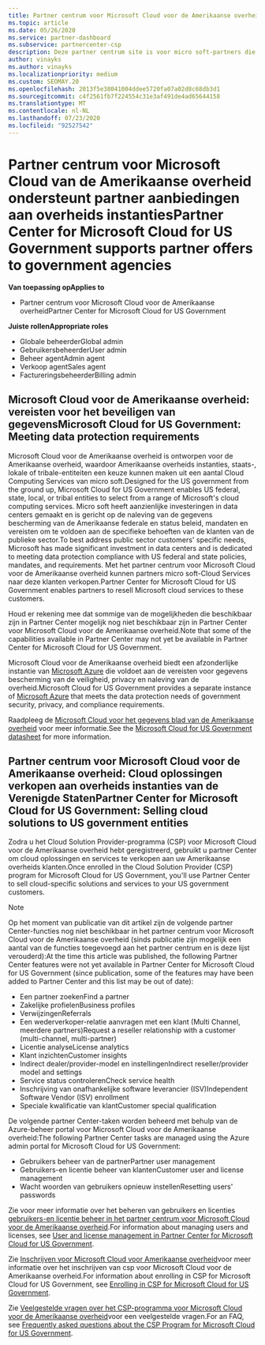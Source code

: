 ```yaml
---
title: Partner centrum voor Microsoft Cloud voor de Amerikaanse overheid
ms.topic: article
ms.date: 05/26/2020
ms.service: partner-dashboard
ms.subservice: partnercenter-csp
description: Deze partner centrum site is voor micro soft-partners die micro soft-cloud oplossingen aanbieden aan klanten die met overheids instanties samen werken in de Verenigde Staten.
author: vinayks
ms.author: vinayks
ms.localizationpriority: medium
ms.custom: SEOMAY.20
ms.openlocfilehash: 2013f5e38041004ddee5720fa07a02d8c68db3d1
ms.sourcegitcommit: c4f2561fb7f224554c31e3af491de4ad65644158
ms.translationtype: MT
ms.contentlocale: nl-NL
ms.lasthandoff: 07/23/2020
ms.locfileid: "92527542"
---
```

# <a name="partner-center-for-microsoft-cloud-for-us-government-supports-partner-offers-to-government-agencies"></a><span data-ttu-id="7cdfc-103">Partner centrum voor Microsoft Cloud van de Amerikaanse overheid ondersteunt partner aanbiedingen aan overheids instanties</span><span class="sxs-lookup"><span data-stu-id="7cdfc-103">Partner Center for Microsoft Cloud for US Government supports partner offers to government agencies</span></span>

<span data-ttu-id="7cdfc-104">**Van toepassing op**</span><span class="sxs-lookup"><span data-stu-id="7cdfc-104">**Applies to**</span></span>

- <span data-ttu-id="7cdfc-105">Partner centrum voor Microsoft Cloud voor de Amerikaanse overheid</span><span class="sxs-lookup"><span data-stu-id="7cdfc-105">Partner Center for Microsoft Cloud for US Government</span></span>

<span data-ttu-id="7cdfc-106">**Juiste rollen**</span><span class="sxs-lookup"><span data-stu-id="7cdfc-106">**Appropriate roles**</span></span>

- <span data-ttu-id="7cdfc-107">Globale beheerder</span><span class="sxs-lookup"><span data-stu-id="7cdfc-107">Global admin</span></span>
- <span data-ttu-id="7cdfc-108">Gebruikersbeheerder</span><span class="sxs-lookup"><span data-stu-id="7cdfc-108">User admin</span></span>
- <span data-ttu-id="7cdfc-109">Beheer agent</span><span class="sxs-lookup"><span data-stu-id="7cdfc-109">Admin agent</span></span>
- <span data-ttu-id="7cdfc-110">Verkoop agent</span><span class="sxs-lookup"><span data-stu-id="7cdfc-110">Sales agent</span></span>
- <span data-ttu-id="7cdfc-111">Factureringsbeheerder</span><span class="sxs-lookup"><span data-stu-id="7cdfc-111">Billing admin</span></span>

## <a name="microsoft-cloud-for-us-government-meeting-data-protection-requirements"></a><span data-ttu-id="7cdfc-112">Microsoft Cloud voor de Amerikaanse overheid: vereisten voor het beveiligen van gegevens</span><span class="sxs-lookup"><span data-stu-id="7cdfc-112">Microsoft Cloud for US Government: Meeting data protection requirements</span></span>

<span data-ttu-id="7cdfc-113">Microsoft Cloud voor de Amerikaanse overheid is ontworpen voor de Amerikaanse overheid, waardoor Amerikaanse overheids instanties, staats-, lokale of tribale-entiteiten een keuze kunnen maken uit een aantal Cloud Computing Services van micro soft.</span><span class="sxs-lookup"><span data-stu-id="7cdfc-113">Designed for the US government from the ground up, Microsoft Cloud for US Government enables US federal, state, local, or tribal entities to select from a range of Microsoft's cloud computing services.</span></span> <span data-ttu-id="7cdfc-114">Micro soft heeft aanzienlijke investeringen in data centers gemaakt en is gericht op de naleving van de gegevens bescherming van de Amerikaanse federale en status beleid, mandaten en vereisten om te voldoen aan de specifieke behoeften van de klanten van de publieke sector.</span><span class="sxs-lookup"><span data-stu-id="7cdfc-114">To best address public sector customers' specific needs, Microsoft has made significant investment in data centers and is dedicated to meeting data protection compliance with US federal and state policies, mandates, and requirements.</span></span> <span data-ttu-id="7cdfc-115">Met het partner centrum voor Microsoft Cloud voor de Amerikaanse overheid kunnen partners micro soft-Cloud Services naar deze klanten verkopen.</span><span class="sxs-lookup"><span data-stu-id="7cdfc-115">Partner Center for Microsoft Cloud for US Government enables partners to resell Microsoft cloud services to these customers.</span></span>

<span data-ttu-id="7cdfc-116">Houd er rekening mee dat sommige van de mogelijkheden die beschikbaar zijn in Partner Center mogelijk nog niet beschikbaar zijn in Partner Center voor Microsoft Cloud voor de Amerikaanse overheid.</span><span class="sxs-lookup"><span data-stu-id="7cdfc-116">Note that some of the capabilities available in Partner Center may not yet be available in Partner Center for Microsoft Cloud for US Government.</span></span>

<span data-ttu-id="7cdfc-117">Microsoft Cloud voor de Amerikaanse overheid biedt een afzonderlijke instantie van [Microsoft Azure](https://azure.microsoft.com/overview/clouds/government/) die voldoet aan de vereisten voor gegevens bescherming van de veiligheid, privacy en naleving van de overheid.</span><span class="sxs-lookup"><span data-stu-id="7cdfc-117">Microsoft Cloud for US Government provides a separate instance of [Microsoft Azure](https://azure.microsoft.com/overview/clouds/government/) that meets the data protection needs of government security, privacy, and compliance requirements.</span></span> 

<span data-ttu-id="7cdfc-118">Raadpleeg de [Microsoft Cloud voor het gegevens blad van de Amerikaanse overheid](https://download.microsoft.com/download/C/9/C/C9CA3002-DFC4-4ADA-841F-DF42AEC042FB/Microsoft_Azure_Government_Datasheet_EN_US.PDF) voor meer informatie.</span><span class="sxs-lookup"><span data-stu-id="7cdfc-118">See the [Microsoft Cloud for US Government datasheet](https://download.microsoft.com/download/C/9/C/C9CA3002-DFC4-4ADA-841F-DF42AEC042FB/Microsoft_Azure_Government_Datasheet_EN_US.PDF) for more information.</span></span>

## <a name="partner-center-for-microsoft-cloud-for-us-government-selling-cloud-solutions-to-us-government-entities"></a><span data-ttu-id="7cdfc-119">Partner centrum voor Microsoft Cloud voor de Amerikaanse overheid: Cloud oplossingen verkopen aan overheids instanties van de Verenigde Staten</span><span class="sxs-lookup"><span data-stu-id="7cdfc-119">Partner Center for Microsoft Cloud for US Government: Selling cloud solutions to US government entities</span></span>

<span data-ttu-id="7cdfc-120">Zodra u het Cloud Solution Provider-programma (CSP) voor Microsoft Cloud voor de Amerikaanse overheid hebt geregistreerd, gebruikt u partner Center om cloud oplossingen en services te verkopen aan uw Amerikaanse overheids klanten.</span><span class="sxs-lookup"><span data-stu-id="7cdfc-120">Once enrolled in the Cloud Solution Provider (CSP) program for Microsoft Cloud for US Government, you'll use Partner Center to sell cloud-specific solutions and services to your US government customers.</span></span> 

> [!NOTE]  
> <span data-ttu-id="7cdfc-121">Op het moment van publicatie van dit artikel zijn de volgende partner Center-functies nog niet beschikbaar in het partner centrum voor Microsoft Cloud voor de Amerikaanse overheid (sinds publicatie zijn mogelijk een aantal van de functies toegevoegd aan het partner centrum en is deze lijst verouderd):</span><span class="sxs-lookup"><span data-stu-id="7cdfc-121">At the time this article was published, the following Partner Center features were not yet available in Partner Center for Microsoft Cloud for US Government (since publication, some of the features may have been added to Partner Center and this list may be out of date):</span></span>

- <span data-ttu-id="7cdfc-122">Een partner zoeken</span><span class="sxs-lookup"><span data-stu-id="7cdfc-122">Find a partner</span></span>
- <span data-ttu-id="7cdfc-123">Zakelijke profielen</span><span class="sxs-lookup"><span data-stu-id="7cdfc-123">Business profiles</span></span>
- <span data-ttu-id="7cdfc-124">Verwijzingen</span><span class="sxs-lookup"><span data-stu-id="7cdfc-124">Referrals</span></span>
- <span data-ttu-id="7cdfc-125">Een wederverkoper-relatie aanvragen met een klant (Multi Channel, meerdere partners)</span><span class="sxs-lookup"><span data-stu-id="7cdfc-125">Request a reseller relationship with a customer (multi-channel, multi-partner)</span></span>
- <span data-ttu-id="7cdfc-126">Licentie analyse</span><span class="sxs-lookup"><span data-stu-id="7cdfc-126">License analytics</span></span>
- <span data-ttu-id="7cdfc-127">Klant inzichten</span><span class="sxs-lookup"><span data-stu-id="7cdfc-127">Customer insights</span></span>
- <span data-ttu-id="7cdfc-128">Indirect dealer/provider-model en instellingen</span><span class="sxs-lookup"><span data-stu-id="7cdfc-128">Indirect reseller/provider model and settings</span></span>
- <span data-ttu-id="7cdfc-129">Service status controleren</span><span class="sxs-lookup"><span data-stu-id="7cdfc-129">Check service health</span></span>
- <span data-ttu-id="7cdfc-130">Inschrijving van onafhankelijke software leverancier (ISV)</span><span class="sxs-lookup"><span data-stu-id="7cdfc-130">Independent Software Vendor (ISV) enrollment</span></span>
- <span data-ttu-id="7cdfc-131">Speciale kwalificatie van klant</span><span class="sxs-lookup"><span data-stu-id="7cdfc-131">Customer special qualification</span></span>

<span data-ttu-id="7cdfc-132">De volgende partner Center-taken worden beheerd met behulp van de Azure-beheer portal voor Microsoft Cloud voor de Amerikaanse overheid:</span><span class="sxs-lookup"><span data-stu-id="7cdfc-132">The following Partner Center tasks are managed using the Azure admin portal for Microsoft Cloud for US Government:</span></span> 

- <span data-ttu-id="7cdfc-133">Gebruikers beheer van de partner</span><span class="sxs-lookup"><span data-stu-id="7cdfc-133">Partner user management</span></span>
- <span data-ttu-id="7cdfc-134">Gebruikers-en licentie beheer van klanten</span><span class="sxs-lookup"><span data-stu-id="7cdfc-134">Customer user and license management</span></span>
- <span data-ttu-id="7cdfc-135">Wacht woorden van gebruikers opnieuw instellen</span><span class="sxs-lookup"><span data-stu-id="7cdfc-135">Resetting users' passwords</span></span>

<span data-ttu-id="7cdfc-136">Zie voor meer informatie over het beheren van gebruikers en licenties [gebruikers-en licentie beheer in het partner centrum voor Microsoft Cloud voor de Amerikaanse overheid](user-management-in-partner-center-for-microsoft-us-govt-cloud.md).</span><span class="sxs-lookup"><span data-stu-id="7cdfc-136">For information about managing users and licenses, see [User and license management in Partner Center for Microsoft Cloud for US Government](user-management-in-partner-center-for-microsoft-us-govt-cloud.md).</span></span>

<span data-ttu-id="7cdfc-137">Zie [Inschrijven voor Microsoft Cloud voor Amerikaanse overheid](enroll-in-csp-for-microsoft-us-govt-cloud.md)voor meer informatie over het inschrijven van csp voor Microsoft Cloud voor de Amerikaanse overheid.</span><span class="sxs-lookup"><span data-stu-id="7cdfc-137">For information about enrolling in CSP for Microsoft Cloud for US Government, see [Enrolling in CSP for Microsoft Cloud for US Government](enroll-in-csp-for-microsoft-us-govt-cloud.md).</span></span>

<span data-ttu-id="7cdfc-138">Zie [Veelgestelde vragen over het CSP-programma voor Microsoft Cloud voor de Amerikaanse overheid](faq-for-us-govt-cloud.md)voor een veelgestelde vragen.</span><span class="sxs-lookup"><span data-stu-id="7cdfc-138">For an FAQ, see [Frequently asked questions about the CSP Program for Microsoft Cloud for US Government](faq-for-us-govt-cloud.md).</span></span>

